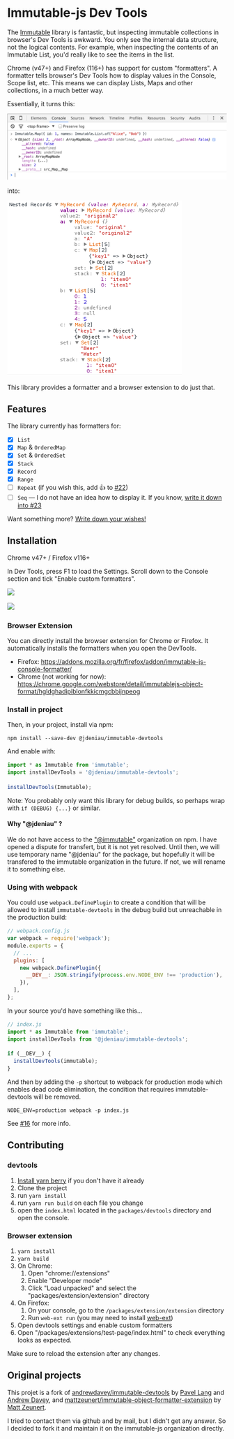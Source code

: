 # Immutable-js Dev Tools

The [Immutable](https://immutable-js.com/) library is fantastic, but inspecting immutable collections in browser's Dev Tools is awkward. You only see the internal data structure, not the logical contents. For example, when inspecting the contents of an Immutable List, you'd really like to see the items in the list.

Chrome (v47+) and Firefox (116+) has support for custom "formatters". A formatter tells browser's Dev Tools how to display values in the Console, Scope list, etc. This means we can display Lists, Maps and other collections, in a much better way.

Essentially, it turns this:

![Before](doc/before.png)

into:

![After](doc/after.png)

This library provides a formatter and a browser extension to do just that.

## Features

The library currently has formatters for:

- [x] `List`
- [x] `Map` & `OrderedMap`
- [x] `Set` & `OrderedSet`
- [x] `Stack`
- [x] `Record`
- [x] `Range`
- [ ] `Repeat` (if you wish this, add :+1: to [#22](https://github.com/andrewdavey/immutable-devtools/issues/22))
- [ ] `Seq` — I do not have an idea how to display it. If you know, [write it down into #23](https://github.com/andrewdavey/immutable-devtools/issues/23)

Want something more? [Write down your wishes!](https://github.com/immutable-js/immutable-devtools/issues/new)

## Installation

Chrome v47+ / Firefox v116+

In Dev Tools, press F1 to load the Settings. Scroll down to the Console section and tick "Enable custom formatters".

![](https://user-images.githubusercontent.com/1303660/36625688-48c2160e-195f-11e8-9a5f-ba9ea8553b06.png)

![](https://cloud.githubusercontent.com/assets/1303660/18231278/a271ede6-72ad-11e6-8623-367f3e8eb686.png)

### Browser Extension

You can directly install the browser extension for Chrome or Firefox. It automatically installs the formatters when you open the DevTools.

- Firefox: https://addons.mozilla.org/fr/firefox/addon/immutable-js-console-formatter/
- Chrome (not working for now): https://chrome.google.com/webstore/detail/immutablejs-object-format/hgldghadipiblonfkkicmgcbbijnpeog

### Install in project

Then, in your project, install via npm:

```
npm install --save-dev @jdeniau/immutable-devtools
```

And enable with:

```js
import * as Immutable from 'immutable';
import installDevTools = '@jdeniau/immutable-devtools';

installDevTools(Immutable);
```

Note: You probably only want this library for debug builds, so perhaps wrap with `if (DEBUG) {...}` or similar.

#### Why "@jdeniau" ?

We do not have access to the ["@immutable"](https://www.npmjs.com/org/immutable) organization on npm. I have opened a dispute for transfert, but it is not yet resolved.
Until then, we will use temporary name "@jdeniau" for the package, but hopefully it will be transfered to the immutable organization in the future. If not, we will rename it to something else.

### Using with webpack

You could use `webpack.DefinePlugin` to create a condition that will be allowed to install `immutable-devtools` in the debug build but unreachable in the production build:

```javascript
// webpack.config.js
var webpack = require('webpack');
module.exports = {
  // ...
  plugins: [
    new webpack.DefinePlugin({
      __DEV__: JSON.stringify(process.env.NODE_ENV !== 'production'),
    }),
  ],
};
```

In your source you'd have something like this...

```javascript
// index.js
import * as Immutable from 'immutable';
import installDevTools from '@jdeniau/immutable-devtools';

if (__DEV__) {
  installDevTools(immutable);
}
```

And then by adding the `-p` shortcut to webpack for production mode which enables dead code elimination, the condition that requires immutable-devtools will be removed.

```
NODE_ENV=production webpack -p index.js
```

See [#16](https://github.com/andrewdavey/immutable-devtools/issues/16) for more info.

## Contributing

### devtools

1. [Install yarn berry](https://yarnpkg.com/getting-started) if you don't have it already
1. Clone the project
1. run `yarn install`
1. run `yarn run build` on each file you change
1. open the `index.html` located in the `packages/devtools` directory and open the console.

### Browser extension

1. `yarn install`
2. `yarn build`
3. On Chrome:
   1. Open "chrome://extensions"
   2. Enable "Developer mode"
   3. Click "Load unpacked" and select the "packages/extension/extension" directory
4. On Firefox:
   1. On your console, go to the `/packages/extension/extension` directory
   2. Run `web-ext run` (you may need to install [web-ext](https://developer.mozilla.org/en-US/docs/Mozilla/Add-ons/WebExtensions/Your_first_WebExtension#installing_web-ext))
5. Open devtools settings and enable custom formatters
6. Open "/packages/extensions/test-page/index.html" to check everything looks as expected.

Make sure to reload the extension after any changes.

## Original projects

This projet is a fork of [andrewdavey/immutable-devtools](https://github.com/andrewdavey/immutable-devtools) by [Pavel Lang](https://github.com/langpavel) and [Andrew Davey](https://github.com/andrewdavey), and [mattzeunert/immutable-object-formatter-extension](https://github.com/mattzeunert/immutable-object-formatter-extension) by [Matt Zeunert](https://github.com/mattzeunert).

I tried to contact them via github and by mail, but I didn't get any answer. So I decided to fork it and maintain it on the immutable-js organization directly.
